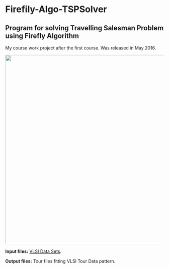 # Firefily-Algo-TSPSolver

## Program for solving Travelling Salesman Problem using Firefly Algorithm

My course work project after the first course. Was released in May 2016.

<img src="https://pp.userapi.com/c638924/v638924422/51129/XfTBdIci7Ik.jpg" width="600">

<b>Input files:</b> [VLSI Data Sets](http://www.math.uwaterloo.ca/tsp/vlsi/index.html).

<b>Output files:</b> Tour files fitting VLSI Tour Data pattern.
